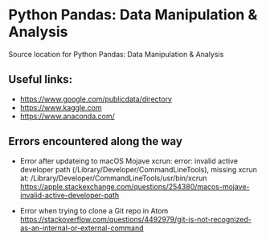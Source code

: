 # Python Pandas: Data Manipulation & Analysis

Source location for Python Pandas: Data Manipulation & Analysis

## Useful links:

- https://www.google.com/publicdata/directory
- https://www.kaggle.com
- https://www.anaconda.com/


## Errors encountered along the way
- Error after updateing to macOS Mojave
xcrun: error: invalid active developer path (/Library/Developer/CommandLineTools),
missing xcrun at: /Library/Developer/CommandLineTools/usr/bin/xcrun
https://apple.stackexchange.com/questions/254380/macos-mojave-invalid-active-developer-path

- Error when trying to clone a Git repo in Atom
https://stackoverflow.com/questions/4492979/git-is-not-recognized-as-an-internal-or-external-command
